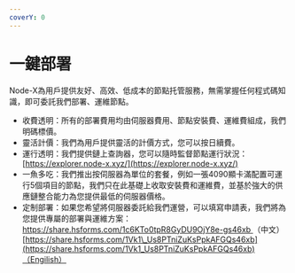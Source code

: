 ```yaml
---
coverY: 0
---
```


# 一鍵部署

Node-X為用戶提供友好、高效、低成本的節點托管服務，無需掌握任何程式碼知識，即可委託我們部署、運維節點。

* 收費透明：所有的部署費用均由伺服器費用、節點安裝費、運維費組成，我們明碼標價。
* 靈活計價：我們為用戶提供靈活的計價方式，您可以按日續費。
* 運行透明：我們提供鏈上查詢器，您可以隨時監督節點運行狀況：[https://explorer.node-x.xyz/](https://explorer.node-x.xyz/)
* 一魚多吃：我們推出按伺服器為單位的套餐，例如一張4090顯卡滿配置可運行5個項目的節點，我們只在此基礎上收取安裝費和運維費，並基於強大的供應鏈整合能力為您提供最低的伺服器價格。
* 定制部署：如果您希望將伺服器委託給我們運營，可以填寫申請表，我們將為您提供專屬的部署與運維方案：\
  [https://share.hsforms.com/1c6KTo0tpR8GyDU9OjY8e-gs46xb ](https://share.hsforms.com/1c6KTo0tpR8GyDU9OjY8e-gs46xb)（中文）[https://share.hsforms.com/1Vk1\_Us8PTniZuKsPpkAFGQs46xb](https://share.hsforms.com/1Vk1_Us8PTniZuKsPpkAFGQs46xb)（Engilish）

